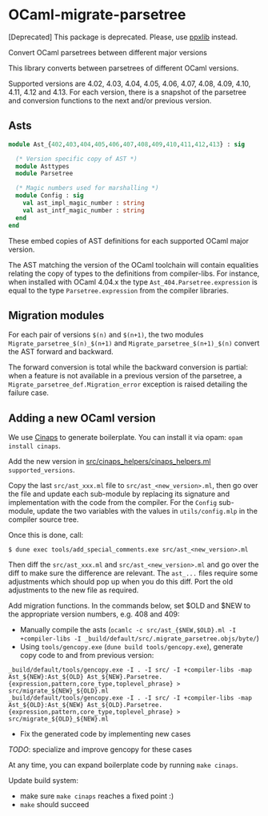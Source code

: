 # OCaml-migrate-parsetree
[Deprecated] This package is deprecated. Please, use
[ppxlib](https://github.com/ocaml-ppx/ppxlib) instead.

Convert OCaml parsetrees between different major versions

This library converts between parsetrees of different OCaml versions.

Supported versions are 4.02, 4.03, 4.04, 4.05, 4.06, 4.07, 4.08, 4.09,
4.10, 4.11, 4.12 and 4.13. For each version, there is a snapshot of the
parsetree and conversion functions to the next and/or previous version.

## Asts

```ocaml
module Ast_{402,403,404,405,406,407,408,409,410,411,412,413} : sig

  (* Version specific copy of AST *)
  module Asttypes
  module Parsetree

  (* Magic numbers used for marshalling *)
  module Config : sig
    val ast_impl_magic_number : string
    val ast_intf_magic_number : string
  end
end
```

These embed copies of AST definitions for each supported OCaml major version.

The AST matching the version of the OCaml toolchain will contain
equalities relating the copy of types to the definitions from
compiler-libs.  For instance, when installed with OCaml 4.04.x the
type `Ast_404.Parsetree.expression` is equal to the type
`Parsetree.expression` from the compiler libraries.

## Migration modules

For each pair of versions `$(n)` and `$(n+1)`, the two modules
`Migrate_parsetree_$(n)_$(n+1)` and `Migrate_parsetree_$(n+1)_$(n)`
convert the AST forward and backward.

The forward conversion is total while the backward conversion is
partial: when a feature is not available in a previous version of the
parsetree, a `Migrate_parsetree_def.Migration_error` exception is
raised detailing the failure case.

## Adding a new OCaml version

We use [Cinaps](https://github.com/janestreet/cinaps) to generate
boilerplate.  You can install it via opam: `opam install cinaps`.

Add the new version in
[src/cinaps_helpers/cinaps_helpers.ml](https://github.com/ocaml-ppx/ocaml-migrate-parsetree/blob/master/src/cinaps_helpers/cinaps_helpers.ml)
`supported_versions`.

Copy the last `src/ast_xxx.ml` file to `src/ast_<new_version>.ml`,
then go over the file and update each sub-module by replacing its
signature and implementation with the code from the compiler. For the
`Config` sub-module, update the two variables with the values in
`utils/config.mlp` in the compiler source tree.

Once this is done, call:

    $ dune exec tools/add_special_comments.exe src/ast_<new_version>.ml

Then diff the `src/ast_xxx.ml` and `src/ast_<new_version>.ml` and go
over the diff to make sure the difference are relevant. The `ast_...`
files require some adjustments which should pop up when you do this
diff. Port the old adjustments to the new file as required.

Add migration functions. In the commands below, set $OLD and $NEW to the
appropriate version numbers, e.g. 408 and 409:
- Manually compile the asts (`ocamlc -c src/ast_{$NEW,$OLD}.ml -I +compiler-libs -I _build/default/src/.migrate_parsetree.objs/byte/`)
- Using `tools/gencopy.exe` (`dune build tools/gencopy.exe`), generate copy code to and from previous version:
```
_build/default/tools/gencopy.exe -I . -I src/ -I +compiler-libs -map Ast_${NEW}:Ast_${OLD} Ast_${NEW}.Parsetree.{expression,pattern,core_type,toplevel_phrase} > src/migrate_${NEW}_${OLD}.ml
_build/default/tools/gencopy.exe -I . -I src/ -I +compiler-libs -map Ast_${OLD}:Ast_${NEW} Ast_${OLD}.Parsetree.{expression,pattern,core_type,toplevel_phrase} > src/migrate_${OLD}_${NEW}.ml
```
- Fix the generated code by implementing new cases

*TODO*: specialize and improve gencopy for these cases

At any time, you can expand boilerplate code by running `make cinaps`.

Update build system:
- make sure `make cinaps` reaches a fixed point :)
- `make` should succeed
